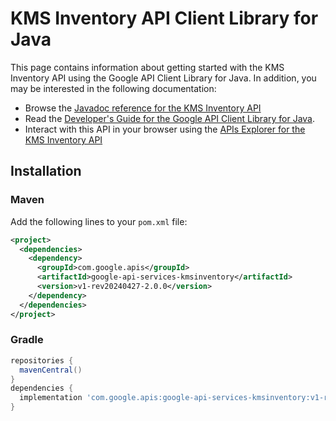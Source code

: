 # KMS Inventory API Client Library for Java



This page contains information about getting started with the KMS Inventory API
using the Google API Client Library for Java. In addition, you may be interested
in the following documentation:

* Browse the [Javadoc reference for the KMS Inventory API][javadoc]
* Read the [Developer's Guide for the Google API Client Library for Java][google-api-client].
* Interact with this API in your browser using the [APIs Explorer for the KMS Inventory API][api-explorer]

## Installation

### Maven

Add the following lines to your `pom.xml` file:

```xml
<project>
  <dependencies>
    <dependency>
      <groupId>com.google.apis</groupId>
      <artifactId>google-api-services-kmsinventory</artifactId>
      <version>v1-rev20240427-2.0.0</version>
    </dependency>
  </dependencies>
</project>
```

### Gradle

```gradle
repositories {
  mavenCentral()
}
dependencies {
  implementation 'com.google.apis:google-api-services-kmsinventory:v1-rev20240427-2.0.0'
}
```

[javadoc]: https://googleapis.dev/java/google-api-services-kmsinventory/latest/index.html
[google-api-client]: https://github.com/googleapis/google-api-java-client/
[api-explorer]: https://developers.google.com/apis-explorer/#p/kmsinventory/v1/
